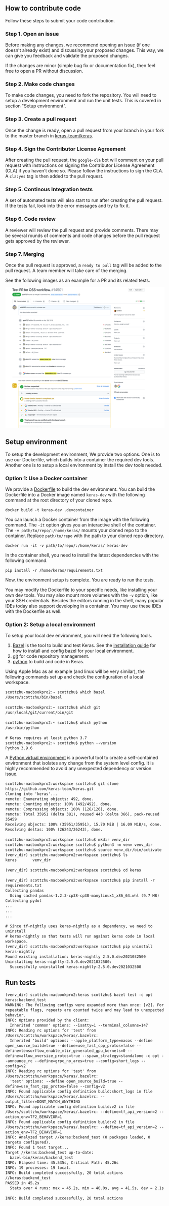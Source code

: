 ## How to contribute code

Follow these steps to submit your code contribution.

### Step 1. Open an issue

Before making any changes, we recommend opening an issue (if one doesn't already
exist) and discussing your proposed changes. This way, we can give you feedback
and validate the proposed changes.

If the changes are minor (simple bug fix
or documentation fix), then feel free to open a PR without discussion.

### Step 2. Make code changes

To make code changes, you need to fork the repository.
You will need to setup a development environment
and run the unit tests. This is covered in section "Setup environment".

### Step 3. Create a pull request 

Once the change is ready,
open a pull request from your branch in your fork to the master branch in
[keras-team/keras](https://github.com/keras-team/keras).

### Step 4. Sign the Contributor License Agreement

After creating the pull request,
the `google-cla` bot will comment on your pull request
with instructions on signing
the Contributor License Agreement (CLA)
if you haven't done so.
Please follow the instructions to sign the CLA.
A `cla:yes` tag is then added to the pull request.

### Step 5. Continous Integration tests

A set of automated tests will also start to run after creating the pull request.
If the tests fail, look into the error messages and try to fix it. 

### Step 6. Code review

A reviewer will review the pull request and provide comments.
There may be several rounds of comments and code changes
before the pull request gets approved by the reviewer.

### Step 7. Merging

Once the pull request is approved,
a `ready to pull` tag will be added to the pull request.
A team member will take care of the merging.

See the following images as an example for a PR and its related tests.

![PR and tests](pr_test.png)


## Setup environment

To setup the development environment,
We provide two options.
One is to use our Dockerfile, which builds into a container the required dev tools.
Another one is to setup a local environment by install the dev tools needed.

### Option 1: Use a Docker container

We provide a 
[Dockerfile](https://github.com/keras-team/keras/blob/master/.devcontainer/Dockerfile)
to build the dev environment.
You can build the Dockerfile into a Docker image named `keras-dev`
with the following command at the root directory of your cloned repo.

```shell
docker build -t keras-dev .devcontainer
```

You can launch a Docker container from the image with the following command.
The `-it` option gives you an interactive shell of the container.
The `-v path/to/repo/:/home/keras/` mounts your cloned repo to the container.
Replace `path/to/repo` with the path to your cloned repo directory.

```shell
docker run -it -v path/to/repo/:/home/keras/ keras-dev
```

In the container shell, you need to install the latest dependencies
with the following command.

```shell
pip install -r /home/keras/requirements.txt
```

Now, the environment setup is complete. You are ready to run the tests.

You may modify the Dockerfile to your specific needs,
like installing your own dev tools.
You may also mount more volumes with the `-v` option, like your SSH credentials.
Besides the editors running in the shell,
many popular IDEs today also support developing in a container.
You may use these IDEs with the Dockerfile as well.

### Option 2: Setup a local environment

To setup your local dev environment, you will need the following tools.

1.  [Bazel](https://bazel.build/) is the tool to build and test Keras. See the
    [installation guide](https://docs.bazel.build/versions/4.0.0/install.html)
    for how to install and config bazel for your local environment.
2.  [git](https://github.com/) for code repository management.
3.  [python](https://www.python.org/) to build and code in Keras.

Using Apple Mac as an example (and linux will be very similar), the following
commands set up and check the configuration of a local workspace.

```shell
scottzhu-macbookpro2:~ scottzhu$ which bazel
/Users/scottzhu/bin/bazel

scottzhu-macbookpro2:~ scottzhu$ which git
/usr/local/git/current/bin/git

scottzhu-macbookpro2:~ scottzhu$ which python
/usr/bin/python

# Keras requires at least python 3.7
scottzhu-macbookpro2:~ scottzhu$ python --version
Python 3.9.6
```

A [Python virtual environment](https://docs.python.org/3/tutorial/venv.html) is a
powerful tool to create a self-contained environment that isolates any change
from the system level config. It is highly recommended to avoid any unexpected
dependency or version issue.

```shell
scottzhu-macbookpro2:workspace scottzhu$ git clone https://github.com/keras-team/keras.git
Cloning into 'keras'...
remote: Enumerating objects: 492, done.
remote: Counting objects: 100% (492/492), done.
remote: Compressing objects: 100% (126/126), done.
remote: Total 35951 (delta 381), reused 443 (delta 366), pack-reused 35459
Receiving objects: 100% (35951/35951), 15.70 MiB | 16.09 MiB/s, done.
Resolving deltas: 100% (26243/26243), done.

scottzhu-macbookpro2:workspace scottzhu$ mkdir venv_dir
scottzhu-macbookpro2:workspace scottzhu$ python3 -m venv venv_dir
scottzhu-macbookpro2:workspace scottzhu$ source venv_dir/bin/activate
(venv_dir) scottzhu-macbookpro2:workspace scottzhu$ ls
keras       venv_dir

(venv_dir) scottzhu-macbookpro2:workspace scottzhu$ cd keras

(venv_dir) scottzhu-macbookpro2:workspace scottzhu$ pip install -r requirements.txt
Collecting pandas
  Using cached pandas-1.2.3-cp38-cp38-manylinux1_x86_64.whl (9.7 MB)
Collecting pydot
...
...
...

# Since tf-nightly uses keras-nightly as a dependency, we need to uninstall
# keras-nightly so that tests will run against keras code in local workspace.
(venv_dir) scottzhu-macbookpro2:workspace scottzhu$ pip uninstall keras-nightly
Found existing installation: keras-nightly 2.5.0.dev2021032500
Uninstalling keras-nightly-2.5.0.dev2021032500:
  Successfully uninstalled keras-nightly-2.5.0.dev2021032500
```

## Run tests

```shell
(venv_dir) scottzhu-macbookpro2:keras scottzhu$ bazel test -c opt keras:backend_test
WARNING: The following configs were expanded more than once: [v2]. For repeatable flags, repeats are counted twice and may lead to unexpected behavior.
INFO: Options provided by the client:
  Inherited 'common' options: --isatty=1 --terminal_columns=147
INFO: Reading rc options for 'test' from /Users/scottzhu/workspace/keras/.bazelrc:
  Inherited 'build' options: --apple_platform_type=macos --define open_source_build=true --define=use_fast_cpp_protos=false --define=tensorflow_enable_mlir_generated_gpu_kernels=0 --define=allow_oversize_protos=true --spawn_strategy=standalone -c opt --announce_rc --define=grpc_no_ares=true --config=short_logs --config=v2
INFO: Reading rc options for 'test' from /Users/scottzhu/workspace/keras/.bazelrc:
  'test' options: --define open_source_build=true --define=use_fast_cpp_protos=false --config=v2
INFO: Found applicable config definition build:short_logs in file /Users/scottzhu/workspace/keras/.bazelrc: --output_filter=DONT_MATCH_ANYTHING
INFO: Found applicable config definition build:v2 in file /Users/scottzhu/workspace/keras/.bazelrc: --define=tf_api_version=2 --action_env=TF2_BEHAVIOR=1
INFO: Found applicable config definition build:v2 in file /Users/scottzhu/workspace/keras/.bazelrc: --define=tf_api_version=2 --action_env=TF2_BEHAVIOR=1
INFO: Analyzed target //keras:backend_test (0 packages loaded, 0 targets configured).
INFO: Found 1 test target...
Target //keras:backend_test up-to-date:
  bazel-bin/keras/backend_test
INFO: Elapsed time: 45.535s, Critical Path: 45.26s
INFO: 19 processes: 19 local.
INFO: Build completed successfully, 20 total actions
//keras:backend_test                                                     PASSED in 45.2s
  Stats over 4 runs: max = 45.2s, min = 40.0s, avg = 41.5s, dev = 2.1s

INFO: Build completed successfully, 20 total actions
```

